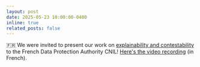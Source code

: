 ```yaml
---
layout: post
date: 2025-05-23 10:00:00-0400
inline: true
related_posts: false
---
```


🇫🇷 We were invited to present our work on [explainability and contestability](https://arxiv.org/abs/2504.18236) to the French Data Protection Authority CNIL! [Here's the video recording](https://video.cnil.fr/w/s8A3KqghqEpGG9drWiw2zG) (in French). 
